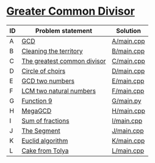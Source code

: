 # [Greater Common Divisor](https://www.e-olymp.com/en/contests/8860)


| ID | Problem statement                                                                      | Solution                 |
|----|----------------------------------------------------------------------------------------|--------------------------|
| A  | [GCD](https://www.e-olymp.com/en/contests/8860/problems/76518)                         | [A/main.cpp](A/main.cpp) |
| B  | [Cleaning the territory](https://www.e-olymp.com/en/contests/8860/problems/76519)      | [B/main.cpp](B/main.cpp) |
| C  | [The greatest common divisor](https://www.e-olymp.com/en/contests/8860/problems/76520) | [C/main.cpp](C/main.cpp) |
| D  | [Circle of choirs](https://www.e-olymp.com/en/contests/8860/problems/76521)            | [D/main.cpp](D/main.cpp) |
| E  | [GCD two numbers](https://www.e-olymp.com/en/contests/8860/problems/76522)             | [E/main.cpp](E/main.cpp) |
| F  | [LCM two natural numbers](https://www.e-olymp.com/en/contests/8860/problems/76523)     | [F/main.cpp](F/main.cpp) |
| G  | [Function 9](https://www.e-olymp.com/en/contests/8860/problems/76524)                  | [G/main.py](G/main.py)   |
| H  | [MegaGCD](https://www.e-olymp.com/en/contests/8860/problems/76525)                     | [H/main.cpp](H/main.cpp) |
| I  | [Sum of fractions](https://www.e-olymp.com/en/contests/8860/problems/76526)            | [I/main.cpp](I/main.cpp) |
| J  | [The Segment](https://www.e-olymp.com/en/contests/8860/problems/76527)                 | [J/main.cpp](J/main.cpp) |
| K  | [Euclid algorithm](https://www.e-olymp.com/en/contests/8860/problems/76528)            | [K/main.cpp](K/main.cpp) |
| L  | [Cake from Tolya](https://www.e-olymp.com/en/contests/8860/problems/76529)             | [L/main.cpp](L/main.cpp) |

